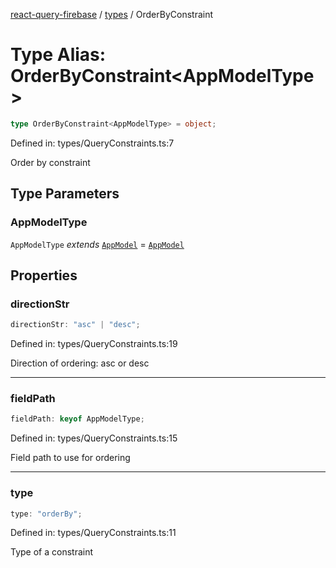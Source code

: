 [react-query-firebase](../../modules.md) / [types](../index.md) / OrderByConstraint

# Type Alias: OrderByConstraint\<AppModelType\>

```ts
type OrderByConstraint<AppModelType> = object;
```

Defined in: types/QueryConstraints.ts:7

Order by constraint

## Type Parameters

### AppModelType

`AppModelType` *extends* [`AppModel`](AppModel.md) = [`AppModel`](AppModel.md)

## Properties

### directionStr

```ts
directionStr: "asc" | "desc";
```

Defined in: types/QueryConstraints.ts:19

Direction of ordering: asc or desc

***

### fieldPath

```ts
fieldPath: keyof AppModelType;
```

Defined in: types/QueryConstraints.ts:15

Field path to use for ordering

***

### type

```ts
type: "orderBy";
```

Defined in: types/QueryConstraints.ts:11

Type of a constraint
